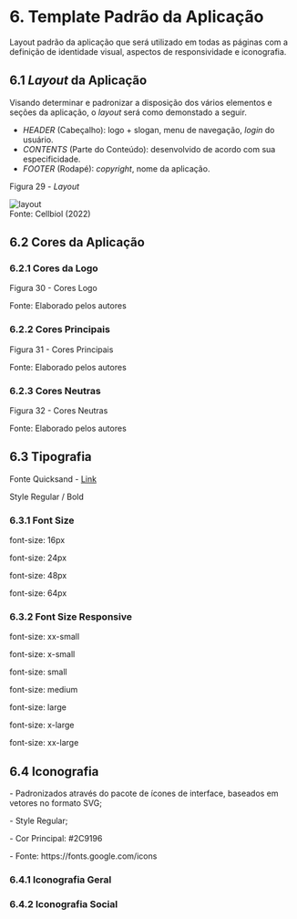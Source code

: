 # 6. Template Padrão da Aplicação

Layout padrão da aplicação que será utilizado em todas as páginas com a definição de identidade visual, aspectos de responsividade e iconografia.


## 6.1 _Layout_ da Aplicação

Visando determinar e padronizar a disposição dos vários elementos e seções da aplicação, o _layout_ será como demonstado a seguir.

- _HEADER_ (Cabeçalho): logo + slogan, menu de navegação, _login_ do usuário.
- _CONTENTS_ (Parte do Conteúdo): desenvolvido de acordo com sua especificidade.
- _FOOTER_ (Rodapé): _copyright_, nome da aplicação.

Figura 29 - _Layout_ 

![layout](https://user-images.githubusercontent.com/89549220/164799526-c3b5b98e-cb36-469d-85fd-39b889157693.png)
<br>Fonte: Cellbiol (2022)


## 6.2 Cores da Aplicação


### 6.2.1 Cores da Logo

Figura 30 - Cores Logo

Fonte: Elaborado pelos autores


### 6.2.2 Cores Principais

Figura 31 - Cores Principais

Fonte: Elaborado pelos autores


### 6.2.3 Cores Neutras

Figura 32 - Cores Neutras

Fonte: Elaborado pelos autores


## 6.3 Tipografia

<p>Fonte Quicksand - <a target="_blank" href="https://fonts.google.com/specimen/Quicksand#standard-styles">Link</a></p>
<p>Style Regular / Bold</p>


### 6.3.1 Font Size

<p class="font-size-16">font-size: 16px</p>
<p class="font-size-24">font-size: 24px</p>
<p class="font-size-48">font-size: 48px</p>
<p class="font-size-64">font-size: 64px</p>


### 6.3.2 Font Size Responsive

<p class="font-size-1">font-size: xx-small</p>
<p class="font-size-2">font-size: x-small</p>
<p class="font-size-3">font-size: small</p>
<p class="font-size-4">font-size: medium</p>
<p class="font-size-5">font-size: large</p>
<p class="font-size-6">font-size: x-large</p>
<p class="font-size-7">font-size: xx-large</p>
                
                
## 6.4 Iconografia

<p>- Padronizados através do pacote de ícones de interface, baseados em vetores no formato SVG;</p>
<p>- Style Regular;</p>
<p>- Cor Principal: #2C9196</p>
<p>- Fonte: https://fonts.google.com/icons</p>
                
                
### 6.4.1 Iconografia Geral



### 6.4.2 Iconografia Social


